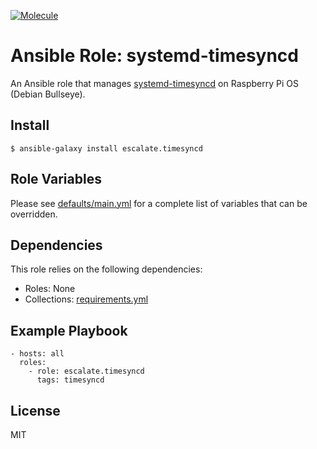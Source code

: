 [![Molecule](https://github.com/escalate/ansible-raspberry-systemd-timesyncd/actions/workflows/molecule.yml/badge.svg?branch=master&event=push)](https://github.com/escalate/ansible-raspberry-systemd-timesyncd/actions/workflows/molecule.yml)

# Ansible Role: systemd-timesyncd

An Ansible role that manages [systemd-timesyncd](https://www.freedesktop.org/software/systemd/man/systemd-timesyncd.service.html) on Raspberry Pi OS (Debian Bullseye).

## Install

```
$ ansible-galaxy install escalate.timesyncd
```

## Role Variables

Please see [defaults/main.yml](https://github.com/escalate/ansible-raspberry-systemd-timesyncd/blob/master/defaults/main.yml) for a complete list of variables that can be overridden.

## Dependencies

This role relies on the following dependencies:

* Roles: None
* Collections: [requirements.yml](https://github.com/escalate/ansible-raspberry-systemd-timesyncd/blob/master/requirements.yml)

## Example Playbook

```
- hosts: all
  roles:
    - role: escalate.timesyncd
      tags: timesyncd
```

## License

MIT
